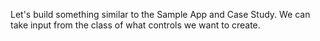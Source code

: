 Let's build something similar to the Sample App and Case Study. We can take input from the class of what controls we want to create.
